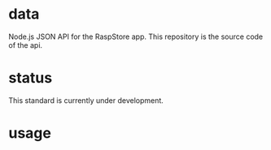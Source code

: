 data
====
Node.js JSON API for the RaspStore app.
This repository is the source code of the api.


status
===
This standard is currently under development.

usage
==

